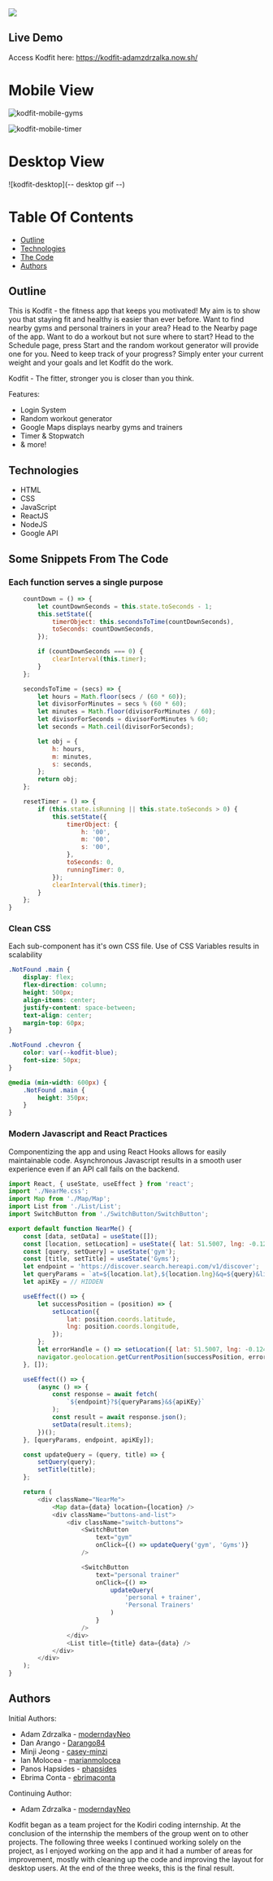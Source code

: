 <img src="./src/common/images/shield.svg">

## Live Demo

Access Kodfit here: https://kodfit-adamzdrzalka.now.sh/

# Mobile View
![kodfit-mobile-gyms](https://user-images.githubusercontent.com/57966028/83323922-b921a380-a259-11ea-9b26-b15b8d8c534d.gif)

![kodfit-mobile-timer](https://user-images.githubusercontent.com/57966028/83324502-85e11380-a25d-11ea-9dbe-41ed19b0f6f4.gif)

# Desktop View
![kodfit-desktop](-- desktop gif --)


# Table Of Contents
* [Outline](#outline)
* [Technologies](#technologies)
* [The Code](#some-snippets-from-the-code)
* [Authors](#authors)

## Outline

This is Kodfit - the fitness app that keeps you motivated! My aim is to show you that staying fit and healthy is easier than ever before.
Want to find nearby gyms and personal trainers in your area? Head to the Nearby page of the app.
Want to do a workout but not sure where to start? Head to the Schedule page, press Start and the random workout generator will provide one for you.
Need to keep track of your progress? Simply enter your current weight and your goals and let Kodfit do the work.

Kodfit - The fitter, stronger you is closer than you think.

Features:
* Login System
* Random workout generator
* Google Maps displays nearby gyms and trainers
* Timer & Stopwatch
* & more!

## Technologies

* HTML
* CSS
* JavaScript
* ReactJS
* NodeJS
* Google API


## Some Snippets From The Code

### Each function serves a single purpose
```js
    countDown = () => {
        let countDownSeconds = this.state.toSeconds - 1;
        this.setState({
            timerObject: this.secondsToTime(countDownSeconds),
            toSeconds: countDownSeconds,
        });

        if (countDownSeconds === 0) {
            clearInterval(this.timer);
        }
    };

    secondsToTime = (secs) => {
        let hours = Math.floor(secs / (60 * 60));
        let divisorForMinutes = secs % (60 * 60);
        let minutes = Math.floor(divisorForMinutes / 60);
        let divisorForSeconds = divisorForMinutes % 60;
        let seconds = Math.ceil(divisorForSeconds);

        let obj = {
            h: hours,
            m: minutes,
            s: seconds,
        };
        return obj;
    };

    resetTimer = () => {
        if (this.state.isRunning || this.state.toSeconds > 0) {
            this.setState({
                timerObject: {
                    h: '00',
                    m: '00',
                    s: '00',
                },
                toSeconds: 0,
                runningTimer: 0,
            });
            clearInterval(this.timer);
        }
    };
}
```
### Clean CSS
Each sub-component has it's own CSS file. Use of CSS Variables results in scalability
```css
.NotFound .main {
    display: flex;
    flex-direction: column;
    height: 500px;
    align-items: center;
    justify-content: space-between;
    text-align: center;
    margin-top: 60px;
}

.NotFound .chevron {
    color: var(--kodfit-blue);
    font-size: 50px;
}

@media (min-width: 600px) {
    .NotFound .main {
        height: 350px;
    }
}
```
### Modern Javascript and React Practices
Componentizing the app and using React Hooks allows for easily maintainable code. Asynchronous Javascript results in a smooth user experience even if an API call fails on the backend.

```js
import React, { useState, useEffect } from 'react';
import './NearMe.css';
import Map from './Map/Map';
import List from './List/List';
import SwitchButton from './SwitchButton/SwitchButton';

export default function NearMe() {
    const [data, setData] = useState([]);
    const [location, setLocation] = useState({ lat: 51.5007, lng: -0.1246 });
    const [query, setQuery] = useState('gym');
    const [title, setTitle] = useState('Gyms');
    let endpoint = 'https://discover.search.hereapi.com/v1/discover';
    let queryParams = `at=${location.lat},${location.lng}&q=${query}&limit=15`;
    let apiKEy = // HIDDEN

    useEffect(() => {
        let successPosition = (position) => {
            setLocation({
                lat: position.coords.latitude,
                lng: position.coords.longitude,
            });
        };
        let errorHandle = () => setLocation({ lat: 51.5007, lng: -0.1246 });
        navigator.geolocation.getCurrentPosition(successPosition, errorHandle);
    }, []);

    useEffect(() => {
        (async () => {
            const response = await fetch(
                `${endpoint}?${queryParams}&${apiKEy}`
            );
            const result = await response.json();
            setData(result.items);
        })();
    }, [queryParams, endpoint, apiKEy]);

    const updateQuery = (query, title) => {
        setQuery(query);
        setTitle(title);
    };

    return (
        <div className="NearMe">
            <Map data={data} location={location} />
            <div className="buttons-and-list">
                <div className="switch-buttons">
                    <SwitchButton
                        text="gym"
                        onClick={() => updateQuery('gym', 'Gyms')}
                    />

                    <SwitchButton
                        text="personal trainer"
                        onClick={() =>
                            updateQuery(
                                'personal + trainer',
                                'Personal Trainers'
                            )
                        }
                    />
                </div>
                <List title={title} data={data} />
            </div>
        </div>
    );
}

```


## Authors

Initial Authors:
* Adam Zdrzalka - [moderndayNeo](https://github.com/moderndayNeo)
* Dan Arango - [Darango84](https://github.com/Darango84)
* Minji Jeong - [casey-minzi](https://github.com/casey-minzi)
* Ian Molocea - [marianmolocea](https://github.com/marianmolocea)
* Panos Hapsides - [phapsides](https://github.com/phapsides)
* Ebrima Conta - [ebrimaconta](https://github.com/ebrimaconta)

Continuing Author:
* Adam Zdrzalka - [moderndayNeo](https://github.com/moderndayNeo)

Kodfit began as a team project for the Kodiri coding internship. At the conclusion of the internship the members of the group went on to other projects. The following three weeks I continued working solely on the project, as I enjoyed working on the app and it had a number of areas for improvement, mostly with cleaning up the code and improving the layout for desktop users. At the end of the three weeks, this is the final result.

